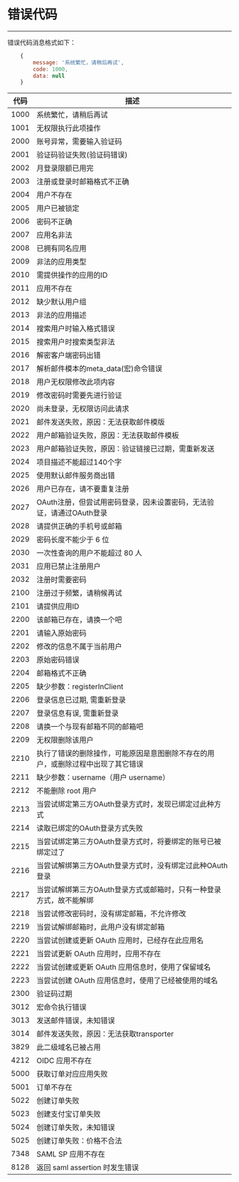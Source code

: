 # 错误代码

----------

错误代码消息格式如下：

``` javascript
    {
        message: '系统繁忙，请稍后再试',
        code: 1000,
        data: null
    }
```

代码  | 描述
----  | ------------
1000  | 系统繁忙，请稍后再试
1001  | 无权限执行此项操作
2000  | 账号异常，需要输入验证码
2001  | 验证码验证失败(验证码错误)
2002  | 月登录限额已用完
2003  | 注册或登录时邮箱格式不正确
2004  | 用户不存在
2005  | 用户已被锁定
2006  | 密码不正确
2007  | 应用名非法
2008  | 已拥有同名应用
2009  | 非法的应用类型
2010  | 需提供操作的应用的ID
2011  | 应用不存在
2012  | 缺少默认用户组
2013  | 非法的应用描述
2014  | 搜索用户时输入格式错误
2015  | 搜索用户时搜索类型非法
2016  | 解密客户端密码出错
2017  | 解析邮件模本的meta_data(宏)命令错误
2018  | 用户无权限修改此项内容
2019  | 修改密码时需要先进行验证
2020  | 尚未登录，无权限访问此请求
2021  | 邮件发送失败，原因：无法获取邮件模版
2022  | 用户邮箱验证失败，原因：无法获取邮件模板
2023  | 用户邮箱验证失败，原因：验证链接已过期，需重新发送
2024  | 项目描述不能超过140个字
2025  | 使用默认邮件服务商出错
2026  | 用户已存在，请不要重复注册
2027  | OAuth注册，但尝试用密码登录，因未设置密码，无法验证，请通过OAuth登录
2028  | 请提供正确的手机号或邮箱
2029  | 密码长度不能少于 6 位
2030  | 一次性查询的用户不能超过 80 人
2031  | 应用已禁止注册用户
2032  | 注册时需要密码
2100  | 注册过于频繁，请稍候再试
2101  | 请提供应用ID
2200  | 该邮箱已存在，请换一个吧
2201  | 请输入原始密码
2202  | 修改的信息不属于当前用户
2203  | 原始密码错误
2204  | 邮箱格式不正确
2205  | 缺少参数：registerInClient
2206  | 登录信息已过期, 需重新登录
2207  | 登录信息有误, 需重新登录
2208  | 请换一个与现有邮箱不同的邮箱吧
2209  | 无权限删除该用户
2210  | 执行了错误的删除操作，可能原因是意图删除不存在的用户，或删除过程中出现了其它错误
2211  | 缺少参数：username（用户 username）
2212  | 不能删除 root 用户
2213  | 当尝试绑定第三方OAuth登录方式时，发现已绑定过此种方式
2214  | 读取已绑定的OAuth登录方式失败
2215  | 当尝试绑定第三方OAuth登录方式时，将要绑定的账号已被绑定过了
2216  | 当尝试解绑第三方OAuth登录方式时，没有绑定过此种OAuth登录
2217  | 当尝试解绑第三方OAuth登录方式或邮箱时，只有一种登录方式，故不能解绑
2218  | 当尝试修改密码时，没有绑定邮箱，不允许修改
2219  | 当尝试解绑邮箱时，此用户没有绑定邮箱
2220  | 当尝试创建或更新 OAuth 应用时，已经存在此应用名
2221  | 当尝试更新 OAuth 应用时，应用不存在
2222  | 当尝试创建或更新 OAuth 应用信息时，使用了保留域名
2223  | 当尝试创建 OAuth 应用信息时，使用了已经被使用的域名
2300  | 验证码过期
3012  | 宏命令执行错误
3013  | 发送邮件错误，未知错误
3014  | 邮件发送失败，原因：无法获取transporter
3829  | 此二级域名已被占用
4212  | OIDC 应用不存在
5000  | 获取订单对应应用失败
5001  | 订单不存在
5022  | 创建订单失败
5023  | 创建支付宝订单失败
5024  | 创建订单失败，未知错误
5025  | 创建订单失败：价格不合法
7348  | SAML SP 应用不存在
8128  | 返回 saml assertion 时发生错误